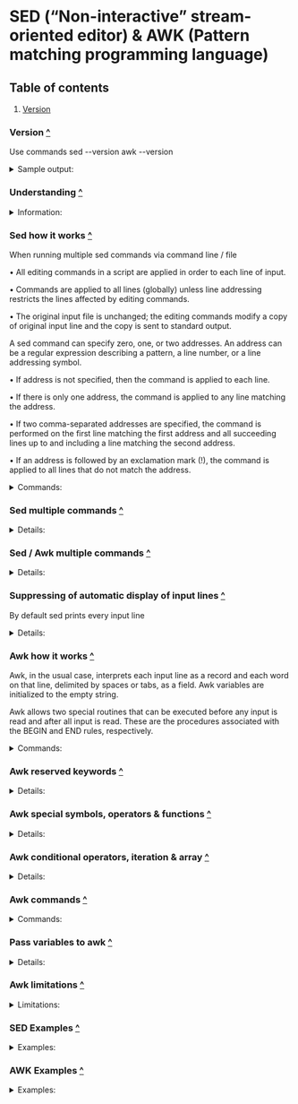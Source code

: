 # SED (“Non-interactive” stream-oriented editor) & AWK (Pattern matching programming language)

<a id="toc"></a>
## Table of contents

1. [Version](#version)

<a id="version"></a>
### Version [^](#toc)
Use commands    sed --version
                awk --version
<details>
    <summary>Sample output: </summary>

```text
sed --version

    Written by Jay Fenlason, Tom Lord, Ken Pizzini,
    Paolo Bonzini, Jim Meyering, and Assaf Gordon.
    GNU sed home page: <https://www.gnu.org/software/sed/>.
    .
    .

awk --version

    GNU Awk 5.0.1, API: 2.0 (GNU MPFR 4.0.2, GNU MP 6.2.0)
    Copyright (C) 1989, 1991-2019 Free Software Foundation.
```
</details>

<a id="understanding"></a>
### Understanding [^](#toc)

<details>
    <summary>Information: </summary>

```text
    In sed and awk, each instruction has two parts: a pattern and a procedure. The pattern is a regular expression delimited with slashes (/). 
    A procedure specifies one or more actions to be performed.
    `sed` does not modify the input, it excute the command and redirect the ouput..mainly on std out if nothing is specified in output.
    While using `sed`, do not redirect the output to the file you are editing or you will clobber it.
```
</details>

<a id="sed_how_it_works"></a>
### Sed how it works [^](#toc)

When running multiple sed commands via command line / file

• All editing commands in a script are applied in order to each line of input.

• Commands are applied to all lines (globally) unless line addressing restricts
the lines affected by editing commands.

• The original input file is unchanged; the editing commands modify a copy of
original input line and the copy is sent to standard output.

A sed command can specify zero, one, or two addresses. An address can be a regular
expression describing a pattern, a line number, or a line addressing symbol.

• If address is not specified, then the command is applied to each line.

• If there is only one address, the command is applied to any line matching the address.

• If two comma-separated addresses are specified, the command is performed
on the first line matching the first address and all succeeding lines up to and
including a line matching the second address.

• If an address is followed by an exclamation mark (!), the command is applied
to all lines that do not match the address.

<details>
    <summary>Commands: </summary>

```text
    d, 1d $d       // Deletes all lines, delete first line, delete last line
    /ˆ$/d          // Deletes only blank line
    50,$d          // Deletes from line 50 to the last line in the file
    1,/ˆ$/d        // This example deletes from the first line up to the first blank line
                    Braces ({}) are used in sed to nest one address inside another or to apply multiple
                    commands at the same address.
    /ˆ\.TS/,/ˆ\.TE/{
    /ˆ$/d
    }               The opening curly brace must end a line and the closing curly brace must be on a
                    line by itself. Be sure ther e ar e no spaces after the braces.
```
</details>

<a id="sed_multiple_commands"></a>
### Sed multiple commands [^](#toc)

<details>
    <summary>Details: </summary>

4 ways
```text
    Separate instructions with `;` :
            sed ’{instruction 1}; {instruction 2}’ {file to operate on}
    Use `-e` before each instruction:       // In general as a practice use `-e` before every command (except while using scriptfile)
            sed -e ’{instruction 1}’ -e ’{instruction 2}’ {file to operate on}
    Instructions on multiple lines:
            $ sed ’
            > {instruction 1}
            > {instruction 2}’ {file to operate on}
    Using instructions in a file as input:      // One instruction per line
            sed -f {scriptfile} {file to operate on}

```
</details>

<a id="sed_awk_multiple_commands"></a>
### Sed / Awk multiple commands [^](#toc)

<details>
    <summary>Details: </summary>

4 ways
```text
    Separate instructions with `;` :
            sed ’{instruction 1}; {instruction 2}’ {file to operate on}
    Use `-e` before each instruction:       // In general as a practice use `-e` before every command (except while using scriptfile)
            sed -e ’{instruction 1}’ -e ’{instruction 2}’ {file to operate on}
    Instructions on multiple lines:
            $ sed ’
            > {instruction 1}
            > {instruction 2}’ {file to operate on}
    Using instructions in a file as input:      // One instruction per line
            sed -f {scriptfile} {file to operate on}

    Similarly for awk, just replace sed with awk

```
</details>

<a id="suppressing_automatic_display_input_lines"></a>
### Suppressing of automatic display of input lines [^](#toc)

By default sed prints every input line
<details>
    <summary>Details: </summary>

```text
    sed -n -e ’{instruction}’ {file to operate on}

    Other options:
        `-e` Editing instruction follows
        `-f` Filename of script follows
        `-n` Suppress automatic output of input lines

```
</details>

<a id="awk_how_it_works"></a>
### Awk how it works [^](#toc)

Awk, in the usual case, interprets each input line as a record and each word on
that line, delimited by spaces or tabs, as a field.
Awk variables are initialized to the empty string.

Awk allows two special routines that can be executed before any input is read and after all input is read. These are the procedures associated with the BEGIN and END rules, respectively.

<details>
    <summary>Commands: </summary>

```text
    awk ’{ print $1 }’ {input file}:
        “$1” refers to the value of the first field on each input line.
    awk -F<seperator> ’/<search pattern>/ { print $1 }’ {input file}:
        Searches for <search pattern> on each line of {input file}, then using the <separator> print the first word
        E.g. of above using multiple operations: awk -F<separator> ’{ print $1; print $2; print $3 }’ {input file}
    /ˆ$/ { print "This is a blank" }:
        If the input line is blank, then print “This is a blank”
    /MA/ { print $1 ", " $6 }:
        Matches the line having keyword `MA` and prints first and sixth word
    $5 ˜ /MA/ { print $1 ", " $6 }:
        Prints the first and sixth word of the line where the 5th word have `MA`
    $5 !˜ /MA/ { print $1 ", " $6 }:
        Prints the first and sixth word of the line where the 5th word does not have `MA`

```
</details>

<a id="awk_reserved_keywords"></a>
### Awk reserved keywords [^](#toc)

<details>
    <summary>Details: </summary>

```text
    BEGIN   // Execute instruction before any line is processed by awk
    END     // Execute instruction after last line is processed by awk
    NR      // After the last line of input is read, NR contains the number of input records (lines)
    print   // Print the statement / variable
    printf  // Print using formatting options. Check for formatting options for printf.
    $n      // E.g. $1, $2 denotes the first and second field on matching line
    NF      // Which is set to the number of fields for the current record, $NF denotes the last field on current record
    FS      // Field separator
    RS      // Record separator, as a newline.
    OFS     // Output field separator
    ORS     // Output record separator

```
</details>

<a id="awk_special_symbols_operators_functions"></a>
### Awk special symbols, operators & functions [^](#toc)

<details>
    <summary>Details: </summary>

```text
    \a      Alert character, usually ASCII BEL character
    \b      Backspace
    \f      Formfeed
    \n      Newline
    \r      Carriage retur n
    \t      Horizontal tab
    \v      Vertical tab
    \ddd    Character repr esented as 1 to 3 digit octal value
    \xhex   Character repr esented as hexadecimal value

    +       Addition
    -       Subtraction
    *       Multiplication
    /       Division
    %       Modulo
    ˆ       Exponentiation

    <       Less than
    >       Greater than
    <=      Less than or equal to
    >=      Greater than or equal to
    ==      Equal to
    !=      Not equal to
    ˜       Matches
    !˜      Does not match

    ||      Logical OR
    &&      Logical AND
    !       Logical NOT

    ++      Add 1 to variable
    --      Subtract 1 from variable
    +=      Assign result of addition
    -=      Assign result of subtraction

    Other operators similar to above are applicable

    cos(x)      Returns cosine of x (x is in radians).
    exp(x)      Returns e to the power x.
    int(x)      Returns truncated value of x.
    log(x)      Returns natural logarithm (base-e) of x.
    sin(x)      Returns sine of x (x is in radians).
    sqr t(x)    Returns squar e root of x.
    atan2(y,x)  Returns arctangent of y/x in the range -π to π.
    rand( )     Returns pseudo-random number r, wher e 0 <= r < 1.
    srand(x)    Establishes new seed for rand( ). If no seed is specified,  uses time of day. Returns the old seed.


    gsub(r,s,t)     Globally substitutes s for each match of the regular expression r in
    the string t. Returns the number of substitutions. If t is not supplied,
    defaults to $0.
    index(s,t)      Returns position of substring t in string s or zero if not present.
    length(s)       Returns length of string s or length of $0 if no string is supplied.
    match(s,r)      Returns either the position in s wher e the regular expression r
    begins, or 0 if no occurrences are found. Sets the values of RSTART
    and RLENGTH.
    split(s,a,sep)  Parses string s into elements of array a using field separator sep;
    returns number of elements. If sep is not supplied, FS is used. Array
    splitting works the same way as field splitting.
    spr intf(“fmt ”,expr)   Uses printf for mat specification for expr.
    sub(r,s,t)      Substitutes s for first match of the regular expressions in the string t.
    Returns 1 if successful; 0 otherwise. If t is not supplied, defaults to $0.
    substr(s,p,n)   Returns substring of string s at beginning position p up to a
    maximum length of n. If n is not supplied, the rest of the string from p is used.
    tolower(s)      Translates all uppercase characters in string to lowercase and
    returns the new string.
    toupper(s)      Translates all lowercase characters in string to uppercase and
    returns the new string.

    Awk support self declared functions:
        function (arguments){
            // Expressions
            // Optional return statement
        }

```
</details>

<a id="awk_conditional_operators_iteration_array"></a>
### Awk conditional operators, iteration & array [^](#toc)

<details>
    <summary>Details: </summary>

```text
    Supported conditional operators:
        if, ifelse, else
    Iteration:
        For loop, while, do while
    Arrays:
        Supported. Awk support associative arrays. What makes an associative array unique is
that its index can be a string or a number. All array indices in awk are strings. Even with number as an index, awk automatically converts it to a string first.
    Arrays support `in` operator.
        item in array
        if ( "BASIC" in acro )
    
    delete array[subscript]
    split(string, array, separator)

```
</details>

<a id="awk_commands"></a>
### Awk commands [^](#toc)

<details>
    <summary>Commands: </summary>

```text

    /ˆ$/ {
        print x += 1
        }       //  Count blank lines

    /ˆ$/ {
        ++x
        }
        END {
        print x
        }       // Count blank lines

    `john 85 92 78 94 88
    andrea 89 90 75 90 86
    jasper 84 88 80 92 84`

    # average five grades
    { total = $2 + $3 + $4 + $5 + $6
    avg = total / 5
    print $1, avg }     //  john 87.4

    `John Robinson
    Koren Inc.
    978 Commonwealth Ave.
    Boston
    MA 01760
    696-0987`

    BEGIN { FS = "\n"; RS = "" }
    { print $1, $NF }       //  John Robinson 696-0987

```
</details>

<a id="pass_variables_to_awk"></a>
### Pass variables to awk [^](#toc)

<details>
    <summary>Details: </summary>

```text
    awk -f scriptfile high=100 low=60 datafile

    Inside the script, these two variables are available and can be accessed as any awk
    variable. If you were to put this script in a shell script wrapper, then you could
    pass the shell’s command-line arguments as values. (The shell makes available
    command-line arguments in the positional variables—$1 for the first parameter, $2
    for the second, and so on.)* For instance, look at the shell script version of the
    pr evious command:
    awk -f scriptfile "high=$1" "low=$2" file_name
    If this shell script were named awket, it could be invoked as:
    $ awket 100 60

```
</details>

<a id="awk_limitations"></a>
### Awk limitations [^](#toc)

<details>
    <summary>Limitations: </summary>

```text

    Number of fields per record     100
    Characters per input record     3000
    Characters per output record    3000
    Characters per field            1024
    Characters per printf string    3000
    Characters in literal string    400
    Characters in character class   400
    Files open                      15
    Pipes open                      1

```
</details>

<a id="sed_examples"></a>
### SED Examples [^](#toc)

<details>
    <summary>Examples: </summary>

```text

Print:
    sed -n 'p' <file>     // Print all lines from the given file
    sed -n '2 p' <file>   // Print 2nd line from the given file
    sed -n '1,4 p' <file> // Print all the lines from 1 to 4 from the given file
    sed -n '2,$ p' <file> // Pint all the lines from 2 to end from the given file
    sed -n '2,+3 p' <file> // Pint the 2nd line and next 3 lines from the given file. Another e.g. sed -n '2,-3 p' <file>
    1~2 matches 1,3,5,7 etc.    2~3 matches 2,5,8,11, etc.
    sed -n '/pattern/,4 p' <file>     // Print lines starting with matching pattern till line 4 from the given file
    sed -n '/pattern1/,/pattern2/ p' <file>    // Print lines starting with line matching pattern1 through the lines matching the pattern2 from the given file. This is the generic range for sed pattern can be replaced by line absolute / relative number, file end symbol etc. `p` represents the command.
    sed -n '/pattern1\|pattern2/ p' <file>      // Print the line containing either pattern1 or pattern2
    sed can use any regular expression
    `p` can be replaced with any applicable command e.g. 
Delete:
    sed -n '/pattern1/,/pattern2/ d' <file>   // Delete all the lines starting with the line matching with pattern1 upto the lines matching pattern2 from the input line
Write:
    sed -n '/pattern1/,/pattern2/ w <output file>' <file>  // Writes all the line starting with the line matching pattern1 to first line matching pattern2 to output file
Replace:
    sed '[address-range|pattern-range] s/pattern/replacement-string/[substitute-flags]' <file>
    substitute-flags:
            g       // Global: substitute all matches on the given line. `g` is like horizontal matching on the line
            2       // replace the second occurance of pattern on each matching line
Execute command:
    sed substitution can be used to execute command e.g.
    sed 's/^/ls -l /e' <file>      // This command will add `ls -l ` before each line and then those will get executed
Combining multiple flags:
    sed -n '[address-range|pattern-range] s/pattern/replacement-string/' <file>
Modify file:
    sed -i 'command' <file>     // -i flag modifies the file
    sed -ibak 'command' <file>  // modify the file and save and save backup of original file
    sed '[address] c the-line-to-insert' <file>     // Change the content of file at `address`
Show hidden characters:
    sed -n l <file>
Working with multipel input files:
    Most of the sed commands can take multiple input files as: <file1>  <file2>

```
</details>

<a id="awk_examples"></a>
### AWK Examples [^](#toc)

<details>
    <summary>Examples: </summary>

```text

Print:
    awk -Fs '/pattern/ {action}' <file1> <file2>     // `F` file separator `s` is separator
    awk -f <script file> 'BEGIN { awk command} \/pattern/ {action} \END { awk command }' <file>
    Use printf function instead of print to format the print
    Built in numeric functions:
        See section `awk_special_symbols_operators_functions`
    Built in environment variables:
        ENVIRON     // E.g. ENVIRON["PATH"]
        IGNORECASE  // Default value =0 which means do not ignore case E.g. awk 'BEGIN{IGNORECASE=1} /pattern/ {print}' <file>
        ERRNO       // Contains the error message while doing I/O operation
    User defined function:
        function fn-name(parameters)
            {
            function-body
            }

```
</details>